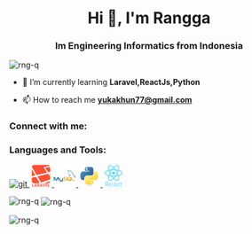 <h1 align="center">Hi 👋, I'm Rangga</h1>
<h3 align="center">Im Engineering Informatics from Indonesia</h3>

<p align="left"> <img src="https://komarev.com/ghpvc/?username=rng-q&label=Profile%20views&color=0e75b6&style=flat" alt="rng-q" /> </p>

- 🌱 I’m currently learning **Laravel,ReactJs,Python**

- 📫 How to reach me **yukakhun77@gmail.com**

<h3 align="left">Connect with me:</h3>
<p align="left">
</p>

<h3 align="left">Languages and Tools:</h3>
<p align="left"> <a href="https://git-scm.com/" target="_blank" rel="noreferrer"> <img src="https://www.vectorlogo.zone/logos/git-scm/git-scm-icon.svg" alt="git" width="40" height="40"/> </a> <a href="https://laravel.com/" target="_blank" rel="noreferrer"> <img src="https://raw.githubusercontent.com/devicons/devicon/master/icons/laravel/laravel-plain-wordmark.svg" alt="laravel" width="40" height="40"/> </a> <a href="https://www.mysql.com/" target="_blank" rel="noreferrer"> <img src="https://raw.githubusercontent.com/devicons/devicon/master/icons/mysql/mysql-original-wordmark.svg" alt="mysql" width="40" height="40"/> </a> <a href="https://www.python.org" target="_blank" rel="noreferrer"> <img src="https://raw.githubusercontent.com/devicons/devicon/master/icons/python/python-original.svg" alt="python" width="40" height="40"/> </a> <a href="https://reactjs.org/" target="_blank" rel="noreferrer"> <img src="https://raw.githubusercontent.com/devicons/devicon/master/icons/react/react-original-wordmark.svg" alt="react" width="40" height="40"/> </a> </p>

<p><img align="left" src="https://github-readme-stats.vercel.app/api/top-langs?username=rng-q&show_icons=true&locale=en&layout=compact" alt="rng-q" /></p>

<p>&nbsp;<img align="center" src="https://github-readme-stats.vercel.app/api?username=rng-q&show_icons=true&locale=en" alt="rng-q" /></p>

<p><img align="center" src="https://github-readme-streak-stats.herokuapp.com/?user=rng-q&" alt="rng-q" /></p>
